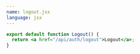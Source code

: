 ```yaml
---
name: logout.jsx
language: jsx
---
```


<!-- markdownlint-disable MD041 -->

```jsx
export default function Logout() {
  return <a href="/api/auth/logout">Logout</a>;
}
```
